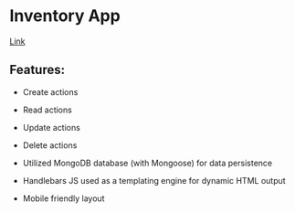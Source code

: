 # Inventory App

[Link](https://apcurran-inventory-app.herokuapp.com/)

## Features:

* Create actions

* Read actions

* Update actions

* Delete actions

* Utilized MongoDB database (with Mongoose) for data persistence

* Handlebars JS used as a templating engine for dynamic HTML output

* Mobile friendly layout